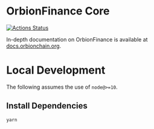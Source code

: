 # OrbionFinance Core

[![Actions Status](https://github.com/orbionchain/orbionfinance-core/workflows/CI/badge.svg)](https://github.com/orbionchain/orbionfinance-core/actions)

In-depth documentation on OrbionFinance is available at [docs.orbionchain.org](https://docs.orbionchain.org/).

# Local Development

The following assumes the use of `node@>=10`.

## Install Dependencies

```bash
yarn
